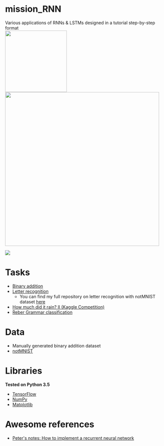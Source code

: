 # mission_RNN
Various applications of RNNs &amp; LSTMs designed in a tutorial step-by-step format
</br>
<img src="https://upload.wikimedia.org/wikipedia/commons/thumb/1/11/TensorFlowLogo.svg/2000px-TensorFlowLogo.svg.png" width=200>
<img src="https://upload.wikimedia.org/wikipedia/commons/thumb/5/53/Peephole_Long_Short-Term_Memory.svg/2000px-Peephole_Long_Short-Term_Memory.svg.png" width=500>

<img src="https://raw.githubusercontent.com/peterroelants/peterroelants.github.io/master/notebooks/RNN_implementation/img/SimpleRNN02_1.png">

# Tasks
- <a href="https://github.com/AmmarRashed/LSTM4fun/blob/master/binary_addition.ipynb">Binary addition</a>
- <a href="https://github.com/AmmarRashed/LSTM4fun/blob/master/letter_recognition.ipynb">Letter recognition</a>
    - You can find my full repository on letter recognition with notMNIST dataset <a href="https://github.com/AmmarRashed/notMNIST"> here</a>
- <a href="http://nbviewer.jupyter.org/github/AmmarRashed/mission_RNN/blob/master/How%20much%20did%20it%20rain/models.ipynb"> How much did it rain? II (Kaggle Competition)</a>
- <a href="https://github.com/AmmarRashed/mission_RNN/blob/master/Reber%20Grammar.ipynb">Reber Grammar classification</a>

# Data
- Manually generated binary addition dataset
- <a href="http://yaroslavvb.com/upload/notMNIST/"> notMNIST </a>

# Libraries
**Tested on Python 3.5**

- <a href="https://www.tensorflow.org/"> TensorFlow </a>
- <a href="http://www.numpy.org/"> NumPy </a>
- <a href="https://matplotlib.org/"> Matplotlib</a>

# Awesome references

- <a href="http://peterroelants.github.io/posts/rnn_implementation_part02/">
    Peter's notes: How to implement a recurrent neural network
</a>
